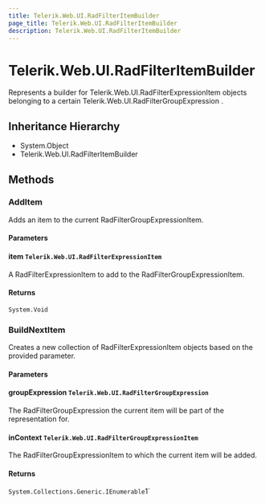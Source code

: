 ```yaml
---
title: Telerik.Web.UI.RadFilterItemBuilder
page_title: Telerik.Web.UI.RadFilterItemBuilder
description: Telerik.Web.UI.RadFilterItemBuilder
---
```


# Telerik.Web.UI.RadFilterItemBuilder

Represents a builder for Telerik.Web.UI.RadFilterExpressionItem objects belonging to a certain
            Telerik.Web.UI.RadFilterGroupExpression .

## Inheritance Hierarchy

* System.Object
* Telerik.Web.UI.RadFilterItemBuilder

## Methods

###  AddItem

Adds an item to the current RadFilterGroupExpressionItem.

#### Parameters

#### item `Telerik.Web.UI.RadFilterExpressionItem`

A RadFilterExpressionItem to add to the RadFilterGroupExpressionItem.

#### Returns

`System.Void` 

###  BuildNextItem

Creates a new collection of RadFilterExpressionItem objects based on the provided parameter.

#### Parameters

#### groupExpression `Telerik.Web.UI.RadFilterGroupExpression`

The RadFilterGroupExpression the current item will be part of
            the representation for.

#### inContext `Telerik.Web.UI.RadFilterGroupExpressionItem`

The RadFilterGroupExpressionItem to which the current item will be 
            added.

#### Returns

`System.Collections.Generic.IEnumerable`1` 

